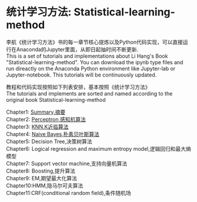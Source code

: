 # 统计学习方法: Statistical-learning-method
李航《统计学习方法》书的每一章节核心提炼以及Python代码实现，可以直接运行在Anaconda的Jupyter里面，从即日起抽时间不断更新.  
This is a set of tutorials and implementations about Li Hang's Book "Statistical-learning-method". You can download the ipynb type files and run direactly on the Anaconda Python environment like Jupyter-lab or Jupyter-notebook. This tutorials will be continuously updated.

教程和代码实现按照如下列表安排，基本按照《统计学习方法》  
The tutorials and implements are sorted and named according to the original book Statistical-learning-method

Chapter1: [Summary,摘要](https://github.com/cleghom/Statistical-learning-method/blob/master/Chapter1-Summary.ipynb)  
Chapter2: [Perceptron,感知机算法](https://github.com/cleghom/Statistical-learning-method/blob/master/Chapter2-Perceptron.ipynb)  
Chapter3: [KNN,K近临算法](https://github.com/cleghom/Statistical-learning-method/blob/master/Chapter3-KNN.ipynb)  
Chapter4: [Naive Bayes,朴素贝叶斯算法](https://github.com/cleghom/Statistical-learning-method/blob/master/Chapter4-Naive%20Bayes.ipynb)  
Chapter5: Decision Tree,决策树算法  
Chapter6: Logical regression and maximum entropy model,逻辑回归和最大熵模型  
Chapter7: Support vector machine,支持向量机算法  
Chapter8: Boosting,提升算法  
Chapter9: EM,期望最大化算法  
Chapter10:HMM,隐马尔可夫算法  
Chapter11:CRF(conditional random field),条件随机场  
